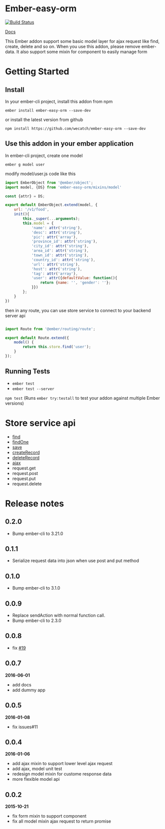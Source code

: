 # Ember-easy-orm

[![Build Status](https://travis-ci.org/wecatch/ember-easy-orm.svg?branch=master)](https://travis-ci.org/wecatch/ember-easy-orm)

[Docs](http://wecatch.me/ember-easy-orm/docs/)

This Ember addon support some basic model layer for ajax request like find, create, delete and so on. When you use this addon, please remove ember-data. It also support some mixin for component to easily manage form

# Getting Started

## Install

In your ember-cli project, install this addon from npm 

```
ember install ember-easy-orm --save-dev

```

or install the latest version from github

```
npm install https://github.com/wecatch/ember-easy-orm --save-dev

```

## Use this addon in your ember application

In ember-cli project, create one model

```
ember g model user

```

modify model/user.js code like this


```javascript
import EmberObject from '@ember/object';
import model, {DS} from 'ember-easy-orm/mixins/model'

const {attr} = DS;

export default EmberObject.extend(model, {
    url: '/v1/food',
    init(){
        this._super(...arguments);
        this.model = {
            'name': attr('string'),
            'desc': attr('string'),
            'pic': attr('array'),
            'province_id': attr('string'),
            'city_id': attr('string'),
            'area_id': attr('string'),
            'town_id': attr('string'),
            'country_id': attr('string'),
            'url': attr('string'),
            'host': attr('string'),
            'tag': attr('array'),
            'user': attr({defaultValue: function(){
                return {name: '', 'gender': ''};
            }})
        };
    }
})

```

then in any route, you can use store service to connect to your backend server api

```javascript

import Route from '@ember/routing/route';

export default Route.extend({
    model() {
        return this.store.find('user');
    }
});

```

## Running Tests
 

- `ember test`
- `ember test --server`

`npm test` (Runs `ember try:testall` to test your addon against multiple Ember versions)


# Store service  api

- [find](http://wecatch.me/ember-easy-orm/docs/classes/store.html)
- [findOne](http://wecatch.me/ember-easy-orm/docs/classes/store.html)
- [save](http://wecatch.me/ember-easy-orm/docs/classes/store.html)
- [createRecord](http://wecatch.me/ember-easy-orm/docs/classes/store.html)
- [deleteRecord](http://wecatch.me/ember-easy-orm/docs/classes/store.html)
- [ajax](http://wecatch.me/ember-easy-orm/docs/classes/ajax.html#method-ajax)
- request.get
- request.post
- request.put
- request.delete


# Release notes

## 0.2.0

- Bump ember-cli to 3.21.0

## 0.1.1

- Serialize request data into json when use post and put method

## 0.1.0

- Bump ember-cli to 3.1.0

## 0.0.9

- Replace sendAction with normal function call.
- Bump ember-cli to 2.3.0

## 0.0.8

- fix [#19](https://github.com/wecatch/ember-easy-orm/issues/19)

## 0.0.7

**2016-06-01**

- add docs
- add dummy app

## 0.0.5

**2016-01-08**

- fix issues#11

## 0.0.4

**2016-01-06**

- add ajax mixin to support lower level ajax request
- add ajax, model unit test
- redesign model mixin for custome response data
- more flexible model api

## 0.0.2

**2015-10-21**

- fix form mixin to support component
- fix all model mixin ajax request to return promise

